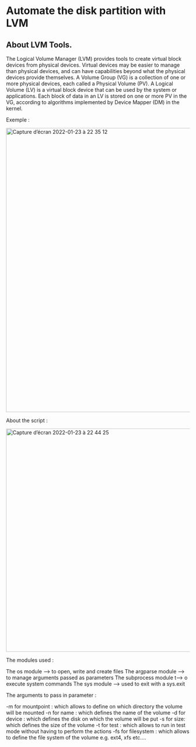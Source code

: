 # Automate the disk partition with LVM

## About LVM Tools.

The Logical Volume Manager (LVM) provides tools to create virtual block devices from physical devices. Virtual devices may be easier to manage than physical devices, and can have capabilities beyond what the physical devices provide themselves. A Volume Group (VG) is a collection of one or more physical devices, each called a Physical Volume (PV). A Logical Volume (LV) is a virtual block device that can be used by the system or applications. Each block of data in an LV is stored on one or more PV in the VG, according to algorithms implemented by Device Mapper (DM) in the kernel.



Exemple :


<img width="778" alt="Capture d’écran 2022-01-23 à 22 35 12" src="https://user-images.githubusercontent.com/98085590/150698830-579775a0-6c34-46a3-a867-0456de69047e.png">



About the script : 

 
 <img width="611" alt="Capture d’écran 2022-01-23 à 22 44 25" src="https://user-images.githubusercontent.com/98085590/150699096-a71a73ad-b925-4b4e-873b-88531ae53326.png">


The modules used : 

The os module -->  to open, write and create files
The argparse module --> to manage arguments passed as parameters
The subprocess module t-->  o execute system commands
The sys module  -->  used to exit with a sys.exit

The arguments to pass in parameter :

-m for mountpoint : which allows to define on which directory the volume will be mounted
-n for name : which defines the name of the volume
-d for device : which defines the disk on which the volume will be put
-s for size: which defines the size of the volume
-t for test : which allows to run in test mode without having to perform the actions
-fs for filesystem : which allows to define the file system of the volume e.g. ext4, xfs etc....



































